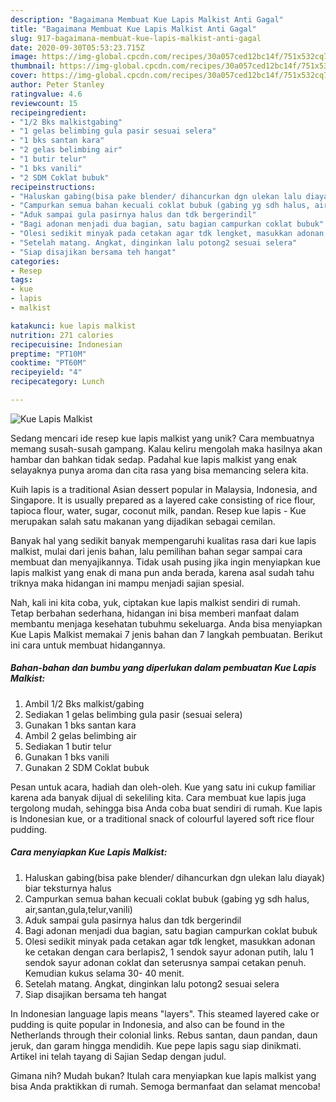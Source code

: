 ```yaml
---
description: "Bagaimana Membuat Kue Lapis Malkist Anti Gagal"
title: "Bagaimana Membuat Kue Lapis Malkist Anti Gagal"
slug: 917-bagaimana-membuat-kue-lapis-malkist-anti-gagal
date: 2020-09-30T05:53:23.715Z
image: https://img-global.cpcdn.com/recipes/30a057ced12bc14f/751x532cq70/kue-lapis-malkist-foto-resep-utama.jpg
thumbnail: https://img-global.cpcdn.com/recipes/30a057ced12bc14f/751x532cq70/kue-lapis-malkist-foto-resep-utama.jpg
cover: https://img-global.cpcdn.com/recipes/30a057ced12bc14f/751x532cq70/kue-lapis-malkist-foto-resep-utama.jpg
author: Peter Stanley
ratingvalue: 4.6
reviewcount: 15
recipeingredient:
- "1/2 Bks malkistgabing"
- "1 gelas belimbing gula pasir sesuai selera"
- "1 bks santan kara"
- "2 gelas belimbing air"
- "1 butir telur"
- "1 bks vanili"
- "2 SDM Coklat bubuk"
recipeinstructions:
- "Haluskan gabing(bisa pake blender/ dihancurkan dgn ulekan lalu diayak) biar teksturnya halus"
- "Campurkan semua bahan kecuali coklat bubuk (gabing yg sdh halus, air,santan,gula,telur,vanili)"
- "Aduk sampai gula pasirnya halus dan tdk bergerindil"
- "Bagi adonan menjadi dua bagian, satu bagian campurkan coklat bubuk"
- "Olesi sedikit minyak pada cetakan agar tdk lengket, masukkan adonan ke cetakan dengan cara berlapis2, 1 sendok sayur adonan putih, lalu 1 sendok sayur adonan coklat dan seterusnya sampai cetakan penuh. Kemudian kukus selama 30- 40 menit."
- "Setelah matang. Angkat, dinginkan lalu potong2 sesuai selera"
- "Siap disajikan bersama teh hangat"
categories:
- Resep
tags:
- kue
- lapis
- malkist

katakunci: kue lapis malkist 
nutrition: 271 calories
recipecuisine: Indonesian
preptime: "PT10M"
cooktime: "PT60M"
recipeyield: "4"
recipecategory: Lunch

---
```



![Kue Lapis Malkist](https://img-global.cpcdn.com/recipes/30a057ced12bc14f/751x532cq70/kue-lapis-malkist-foto-resep-utama.jpg)

Sedang mencari ide resep kue lapis malkist yang unik? Cara membuatnya memang susah-susah gampang. Kalau keliru mengolah maka hasilnya akan hambar dan bahkan tidak sedap. Padahal kue lapis malkist yang enak selayaknya punya aroma dan cita rasa yang bisa memancing selera kita.

Kuih lapis is a traditional Asian dessert popular in Malaysia, Indonesia, and Singapore. It is usually prepared as a layered cake consisting of rice flour, tapioca flour, water, sugar, coconut milk, pandan. Resep kue lapis - Kue merupakan salah satu makanan yang dijadikan sebagai cemilan.

Banyak hal yang sedikit banyak mempengaruhi kualitas rasa dari kue lapis malkist, mulai dari jenis bahan, lalu pemilihan bahan segar sampai cara membuat dan menyajikannya. Tidak usah pusing jika ingin menyiapkan kue lapis malkist yang enak di mana pun anda berada, karena asal sudah tahu triknya maka hidangan ini mampu menjadi sajian spesial.


Nah, kali ini kita coba, yuk, ciptakan kue lapis malkist sendiri di rumah. Tetap berbahan sederhana, hidangan ini bisa memberi manfaat dalam membantu menjaga kesehatan tubuhmu sekeluarga. Anda bisa menyiapkan Kue Lapis Malkist memakai 7 jenis bahan dan 7 langkah pembuatan. Berikut ini cara untuk membuat hidangannya.

<!--inarticleads1-->

##### Bahan-bahan dan bumbu yang diperlukan dalam pembuatan Kue Lapis Malkist:

1. Ambil 1/2 Bks malkist/gabing
1. Sediakan 1 gelas belimbing gula pasir (sesuai selera)
1. Gunakan 1 bks santan kara
1. Ambil 2 gelas belimbing air
1. Sediakan 1 butir telur
1. Gunakan 1 bks vanili
1. Gunakan 2 SDM Coklat bubuk


Pesan untuk acara, hadiah dan oleh-oleh. Kue yang satu ini cukup familiar karena ada banyak dijual di sekeliling kita. Cara membuat kue lapis juga tergolong mudah, sehingga bisa Anda coba buat sendiri di rumah. Kue lapis is Indonesian kue, or a traditional snack of colourful layered soft rice flour pudding. 

<!--inarticleads2-->

##### Cara menyiapkan Kue Lapis Malkist:

1. Haluskan gabing(bisa pake blender/ dihancurkan dgn ulekan lalu diayak) biar teksturnya halus
1. Campurkan semua bahan kecuali coklat bubuk (gabing yg sdh halus, air,santan,gula,telur,vanili)
1. Aduk sampai gula pasirnya halus dan tdk bergerindil
1. Bagi adonan menjadi dua bagian, satu bagian campurkan coklat bubuk
1. Olesi sedikit minyak pada cetakan agar tdk lengket, masukkan adonan ke cetakan dengan cara berlapis2, 1 sendok sayur adonan putih, lalu 1 sendok sayur adonan coklat dan seterusnya sampai cetakan penuh. Kemudian kukus selama 30- 40 menit.
1. Setelah matang. Angkat, dinginkan lalu potong2 sesuai selera
1. Siap disajikan bersama teh hangat


In Indonesian language lapis means &#34;layers&#34;. This steamed layered cake or pudding is quite popular in Indonesia, and also can be found in the Netherlands through their colonial links. Rebus santan, daun pandan, daun jeruk, dan garam hingga mendidih. Kue pepe lapis sagu siap dinikmati. Artikel ini telah tayang di Sajian Sedap dengan judul. 

Gimana nih? Mudah bukan? Itulah cara menyiapkan kue lapis malkist yang bisa Anda praktikkan di rumah. Semoga bermanfaat dan selamat mencoba!
